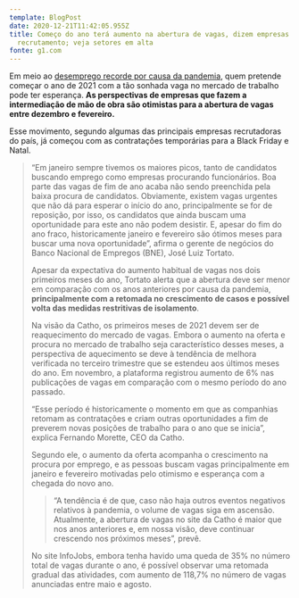 ```yaml
---
template: BlogPost
date: 2020-12-21T11:42:05.955Z
title: Começo do ano terá aumento na abertura de vagas, dizem empresas de
  recrutamento; veja setores em alta
fonte: g1.com
---
```

Em meio ao [desemprego recorde por causa da pandemia](https://g1.globo.com/economia/noticia/2020/12/01/desemprego-diante-da-pandemia-volta-a-bater-recorde-em-outubro-aponta-ibge.ghtml), quem pretende começar o ano de 2021 com a tão sonhada vaga no mercado de trabalho pode ter esperança. **As perspectivas de empresas que fazem a intermediação de mão de obra são otimistas para a abertura de vagas entre dezembro e fevereiro.**

Esse movimento, segundo algumas das principais empresas recrutadoras do país, já começou com as contratações temporárias para a Black Friday e Natal.

> “Em janeiro sempre tivemos os maiores picos, tanto de candidatos buscando emprego como empresas procurando funcionários. Boa parte das vagas de fim de ano acaba não sendo preenchida pela baixa procura de candidatos. Obviamente, existem vagas urgentes que não dá para esperar o início do ano, principalmente se for de reposição, por isso, os candidatos que ainda buscam uma oportunidade para este ano não podem desistir. E, apesar do fim do ano fraco, historicamente janeiro e fevereiro são ótimos meses para buscar uma nova oportunidade”, afirma o gerente de negócios do Banco Nacional de Empregos (BNE), José Luiz Tortato.
>
> Apesar da expectativa do aumento habitual de vagas nos dois primeiros meses do ano, Tortato alerta que a abertura deve ser menor em comparação com os anos anteriores por causa da pandemia, **principalmente com a retomada no crescimento de casos e possível volta das medidas restritivas de isolamento**.
>
> Na visão da Catho, os primeiros meses de 2021 devem ser de reaquecimento do mercado de vagas. Embora o aumento na oferta e procura no mercado de trabalho seja característico desses meses, a perspectiva de aquecimento se deve à tendência de melhora verificada no terceiro trimestre que se estendeu aos últimos meses do ano. Em novembro, a plataforma registrou aumento de 6% nas publicações de vagas em comparação com o mesmo período do ano passado.
>
> “Esse período é historicamente o momento em que as companhias retomam as contratações e criam outras oportunidades a fim de preverem novas posições de trabalho para o ano que se inicia”, explica Fernando Morette, CEO da Catho.
>
> Segundo ele, o aumento da oferta acompanha o crescimento na procura por emprego, e as pessoas buscam vagas principalmente em janeiro e fevereiro motivadas pelo otimismo e esperança com a chegada do novo ano.
>
> > “A tendência é de que, caso não haja outros eventos negativos relativos à pandemia, o volume de vagas siga em ascensão. Atualmente, a abertura de vagas no site da Catho é maior que nos anos anteriores e, em nossa visão, deve continuar crescendo nos próximos meses”, prevê.
>
> No site InfoJobs, embora tenha havido uma queda de 35% no número total de vagas durante o ano, é possível observar uma retomada gradual das atividades, com aumento de 118,7% no número de vagas anunciadas entre maio e agosto.